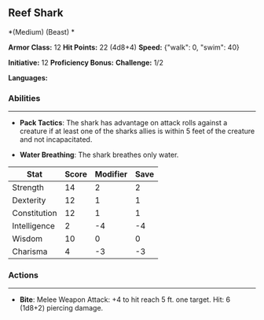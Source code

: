 ## Reef Shark
*(Medium) (Beast) *

**Armor Class:** 12
**Hit Points:** 22 (4d8+4)
**Speed:** {"walk": 0, "swim": 40}

**Initiative:** 12
**Proficiency Bonus:**
**Challenge:** 1/2

**Languages:** 

### Abilities
 --- 
- **Pack Tactics**: The shark has advantage on attack rolls against a creature if at least one of the sharks allies is within 5 feet of the creature and not incapacitated.

- **Water Breathing**: The shark breathes only water.



| Stat | Score | Modifier | Save |
| ---- | ---- | ---- | ---- |
| Strength | 14 | 2 | 2 |
| Dexterity | 12 | 1 | 1 |
| Constitution | 12 | 1 | 1 |
| Intelligence | 2 | -4 | -4 |
| Wisdom | 10 | 0 | 0 |
| Charisma | 4 | -3 | -3 |

### Actions
 --- 
- **Bite**: Melee Weapon Attack: +4 to hit  reach 5 ft.  one target. Hit: 6 (1d8+2) piercing damage.

